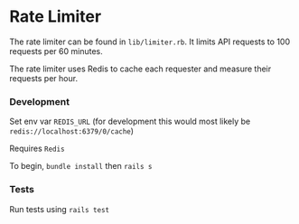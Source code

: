 # Rate Limiter

The rate limiter can be found in `lib/limiter.rb`. It limits API requests to 100 requests per 60 minutes.

The rate limiter uses Redis to cache each requester and measure their requests per hour.

### Development

Set env var `REDIS_URL` (for development this would most likely be `redis://localhost:6379/0/cache`)

Requires `Redis`

To begin, `bundle install` then `rails s`


### Tests

Run tests using `rails test`
